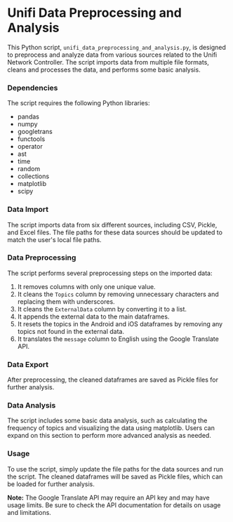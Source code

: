 # Unifi Data Preprocessing and Analysis

This Python script, `unifi_data_preprocessing_and_analysis.py`, is designed to preprocess and analyze data from various sources related to the Unifi Network Controller. The script imports data from multiple file formats, cleans and processes the data, and performs some basic analysis.

### Dependencies

The script requires the following Python libraries:

- pandas
- numpy
- googletrans
- functools
- operator
- ast
- time
- random
- collections
- matplotlib
- scipy

### Data Import

The script imports data from six different sources, including CSV, Pickle, and Excel files. The file paths for these data sources should be updated to match the user's local file paths.

### Data Preprocessing

The script performs several preprocessing steps on the imported data:

1. It removes columns with only one unique value.
2. It cleans the `Topics` column by removing unnecessary characters and replacing them with underscores.
3. It cleans the `ExternalData` column by converting it to a list.
4. It appends the external data to the main dataframes.
5. It resets the topics in the Android and iOS dataframes by removing any topics not found in the external data.
6. It translates the `message` column to English using the Google Translate API.

### Data Export

After preprocessing, the cleaned dataframes are saved as Pickle files for further analysis.

### Data Analysis

The script includes some basic data analysis, such as calculating the frequency of topics and visualizing the data using matplotlib. Users can expand on this section to perform more advanced analysis as needed.

### Usage

To use the script, simply update the file paths for the data sources and run the script. The cleaned dataframes will be saved as Pickle files, which can be loaded for further analysis.

**Note:** The Google Translate API may require an API key and may have usage limits. Be sure to check the API documentation for details on usage and limitations.